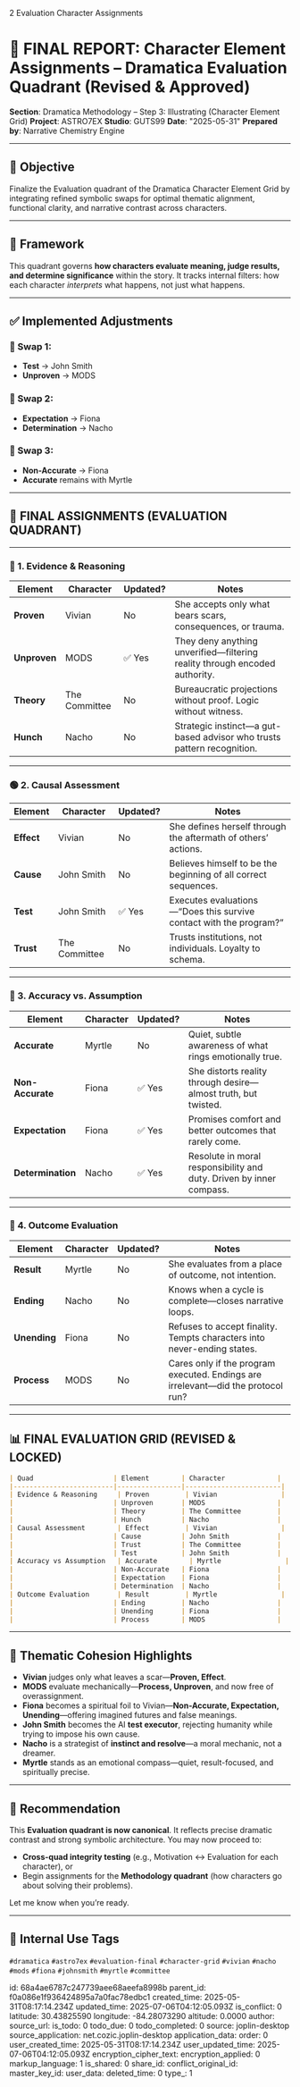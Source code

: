 2 Evaluation Character Assignments



# 📘 FINAL REPORT: **Character Element Assignments – Dramatica Evaluation Quadrant (Revised & Approved)**

**Section**: Dramatica Methodology – Step 3: Illustrating (Character Element Grid)
**Project**: ASTRO7EX
**Studio**: GUTS99
**Date**: "2025-05-31"
**Prepared by**: Narrative Chemistry Engine

---

## 🎯 Objective

Finalize the Evaluation quadrant of the Dramatica Character Element Grid by integrating refined symbolic swaps for optimal thematic alignment, functional clarity, and narrative contrast across characters.

---

## 📐 Framework

This quadrant governs **how characters evaluate meaning, judge results, and determine significance** within the story. It tracks internal filters: how each character *interprets* what happens, not just what happens.

---

## ✅ Implemented Adjustments

### 🔄 Swap 1:

* **Test** → John Smith
* **Unproven** → MODS

### 🔄 Swap 2:

* **Expectation** → Fiona
* **Determination** → Nacho

### 🔄 Swap 3:

* **Non-Accurate** → Fiona
* **Accurate** remains with Myrtle

---

## 🧪 FINAL ASSIGNMENTS (EVALUATION QUADRANT)

---

### 🔷 1. **Evidence & Reasoning**

| Element      | Character     | Updated? | Notes                                                                      |
| ------------ | ------------- | -------- | -------------------------------------------------------------------------- |
| **Proven**   | Vivian        | No       | She accepts only what bears scars, consequences, or trauma.                |
| **Unproven** | MODS          | ✅ Yes    | They deny anything unverified—filtering reality through encoded authority. |
| **Theory**   | The Committee | No       | Bureaucratic projections without proof. Logic without witness.             |
| **Hunch**    | Nacho         | No       | Strategic instinct—a gut-based advisor who trusts pattern recognition.     |

---

### 🟢 2. **Causal Assessment**

| Element    | Character     | Updated? | Notes                                                              |
| ---------- | ------------- | -------- | ------------------------------------------------------------------ |
| **Effect** | Vivian        | No       | She defines herself through the aftermath of others’ actions.      |
| **Cause**  | John Smith    | No       | Believes himself to be the beginning of all correct sequences.     |
| **Test**   | John Smith    | ✅ Yes    | Executes evaluations—“Does this survive contact with the program?” |
| **Trust**  | The Committee | No       | Trusts institutions, not individuals. Loyalty to schema.           |

---

### 🔶 3. **Accuracy vs. Assumption**

| Element           | Character | Updated? | Notes                                                               |
| ----------------- | --------- | -------- | ------------------------------------------------------------------- |
| **Accurate**      | Myrtle    | No       | Quiet, subtle awareness of what rings emotionally true.             |
| **Non-Accurate**  | Fiona     | ✅ Yes    | She distorts reality through desire—almost truth, but twisted.      |
| **Expectation**   | Fiona     | ✅ Yes    | Promises comfort and better outcomes that rarely come.              |
| **Determination** | Nacho     | ✅ Yes    | Resolute in moral responsibility and duty. Driven by inner compass. |

---

### 🔻 4. **Outcome Evaluation**

| Element      | Character | Updated? | Notes                                                                            |
| ------------ | --------- | -------- | -------------------------------------------------------------------------------- |
| **Result**   | Myrtle    | No       | She evaluates from a place of outcome, not intention.                            |
| **Ending**   | Nacho     | No       | Knows when a cycle is complete—closes narrative loops.                           |
| **Unending** | Fiona     | No       | Refuses to accept finality. Tempts characters into never-ending states.          |
| **Process**  | MODS      | No       | Cares only if the program executed. Endings are irrelevant—did the protocol run? |

---

## 📊 FINAL EVALUATION GRID (REVISED & LOCKED)

```markdown
| Quad                    | Element        | Character             |
|-------------------------|----------------|------------------------|
| Evidence & Reasoning     | Proven         | Vivian                |
|                         | Unproven       | MODS                  |
|                         | Theory         | The Committee         |
|                         | Hunch          | Nacho                 |
| Causal Assessment        | Effect         | Vivian                |
|                         | Cause          | John Smith            |
|                         | Trust          | The Committee         |
|                         | Test           | John Smith            |
| Accuracy vs Assumption   | Accurate        | Myrtle                |
|                         | Non-Accurate   | Fiona                 |
|                         | Expectation    | Fiona                 |
|                         | Determination  | Nacho                 |
| Outcome Evaluation       | Result         | Myrtle                |
|                         | Ending         | Nacho                 |
|                         | Unending       | Fiona                 |
|                         | Process        | MODS                  |
```

---

## 🎯 Thematic Cohesion Highlights

* **Vivian** judges only what leaves a scar—**Proven, Effect**.
* **MODS** evaluate mechanically—**Process, Unproven**, and now free of overassignment.
* **Fiona** becomes a spiritual foil to Vivian—**Non-Accurate, Expectation, Unending**—offering imagined futures and false meanings.
* **John Smith** becomes the AI **test executor**, rejecting humanity while trying to impose his own cause.
* **Nacho** is a strategist of **instinct and resolve**—a moral mechanic, not a dreamer.
* **Myrtle** stands as an emotional compass—quiet, result-focused, and spiritually precise.

---

## 🏁 Recommendation

This **Evaluation quadrant is now canonical**. It reflects precise dramatic contrast and strong symbolic architecture. You may now proceed to:

* **Cross-quad integrity testing** (e.g., Motivation ↔ Evaluation for each character), or
* Begin assignments for the **Methodology quadrant** (how characters go about solving their problems).

Let me know when you’re ready.

---

## 🧪 Internal Use Tags

`#dramatica` `#astro7ex` `#evaluation-final` `#character-grid` `#vivian` `#nacho` `#mods` `#fiona` `#johnsmith` `#myrtle` `#committee`


id: 68a4ae6787c247739aee68aeefa8998b
parent_id: f0a086e1f936424895a7a0fac78edbc1
created_time: 2025-05-31T08:17:14.234Z
updated_time: 2025-07-06T04:12:05.093Z
is_conflict: 0
latitude: 30.43825590
longitude: -84.28073290
altitude: 0.0000
author: 
source_url: 
is_todo: 0
todo_due: 0
todo_completed: 0
source: joplin-desktop
source_application: net.cozic.joplin-desktop
application_data: 
order: 0
user_created_time: 2025-05-31T08:17:14.234Z
user_updated_time: 2025-07-06T04:12:05.093Z
encryption_cipher_text: 
encryption_applied: 0
markup_language: 1
is_shared: 0
share_id: 
conflict_original_id: 
master_key_id: 
user_data: 
deleted_time: 0
type_: 1